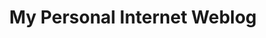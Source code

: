 ---
title: My Personal Internet Weblog
description: Articles related to web development, programming, and maybe other things.
---